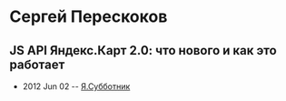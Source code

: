 # Сергей Перескоков

## JS API Яндекс.Карт 2.0: что нового и как это работает
- 2012 Jun 02 -- [Я.Субботник](https://events.yandex.ru/lib/talks/100/)    
